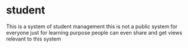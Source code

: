 # student
This is a system of student management 
this is not a public system for everyone 
just for learning purpose 
people can even share and get views relevant to this system 
